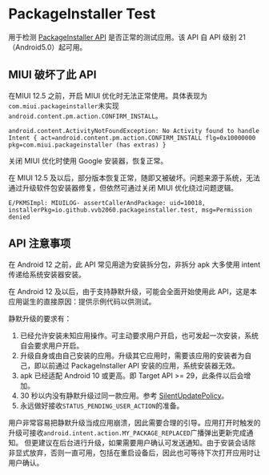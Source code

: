 # PackageInstaller Test

用于检测 [PackageInstaller API](https://developer.android.com/reference/android/content/pm/PackageInstaller) 是否正常的测试应用。该 API 自 API 级别 21（Android5.0）起可用。

## MIUI 破坏了此 API

在MIUI 12.5 之前，开启 MIUI 优化时无法正常使用。具体表现为`com.miui.packageinstaller`未实现`android.content.pm.action.CONFIRM_INSTALL`。
```
android.content.ActivityNotFoundException: No Activity found to handle Intent { act=android.content.pm.action.CONFIRM_INSTALL flg=0x10000000 pkg=com.miui.packageinstaller (has extras) }
```
关闭 MIUI 优化时使用 Google 安装器，恢复正常。


在 MIUI 12.5 及以后，部分版本恢复正常，随即又被破坏。问题来源于系统，无法通过升级软件包安装器修复，但依然可通过关闭 MIUI 优化绕过问题逻辑。
```
E/PKMSImpl: MIUILOG- assertCallerAndPackage: uid=10018, installerPkg=io.github.vvb2060.packageinstaller.test, msg=Permission denied
```

## API 注意事项

在 Android 12 之前，此 API 常见用途为安装拆分包，非拆分 apk 大多使用 intent 传递给系统安装器安装。

在 Android 12 及以后，由于支持静默升级，可能会全面开始使用此 API，这是本应用诞生的直接原因：提供示例代码以供测试。

静默升级的要求有：
1. 已经允许安装未知应用操作。可主动要求用户开启，也可发起一次安装，系统自会要求用户开启。
2. 升级自身或由自己安装的应用。升级其它应用时，需要该应用的安装者为自己，即以前通过 PackageInstaller API 安装的应用，系统安装器无效。
3. apk 已经适配 Android 10 或更高。即 Target API >= 29，此条件以后会增加。
4. 30 秒以内没有静默升级过同一款应用。参考 [SilentUpdatePolicy](https://android.googlesource.com/platform/frameworks/base/+/refs/tags/android-12.0.0_r26/services/core/java/com/android/server/pm/SilentUpdatePolicy.java)。
5. 永远做好接收`STATUS_PENDING_USER_ACTION`的准备。

用户非常容易把静默升级当成应用崩溃，因此需要合理的引导。应用打开时触发的升级可接收`android.intent.action.MY_PACKAGE_REPLACED`广播弹出更新完成通知。
但更建议在后台进行升级，如果需要用户确认可发送通知。由于安装会话除非显式放弃，否则一直可用，包括在重启设备后，因此也可等待下次打开应用时让用户确认。

